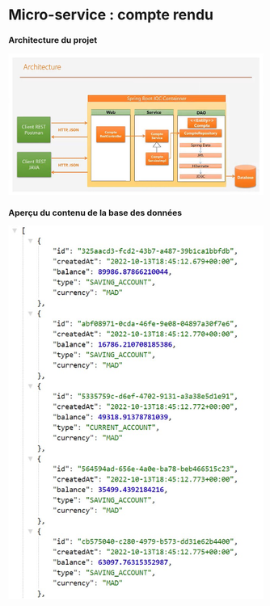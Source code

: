 <h1>Micro-service : compte rendu</h1>

<h3>Architecture du projet</h3>
<img src = "screens/architecture.jpg">

<h3>Aperçu du contenu de la base des données</h3>
<img src = "screens/screen1.jpg">
